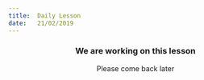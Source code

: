 ```yaml
---
title:  Daily Lesson
date:   21/02/2019
---
```


### <center>We are working on this lesson</center>
<center>Please come back later</center>
